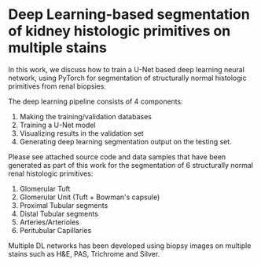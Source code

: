 # Deep Learning-based segmentation of kidney histologic primitives on multiple stains

In this work, we discuss how to train a U-Net based deep learning neural network, using PyTorch for segmentation of structurally normal histologic primitives from renal biopsies. 

The deep learning pipeline consists of 4 components:
1) Making the training/validation databases
2) Training a U-Net model
3) Visualizing results in the validation set
4) Generating deep learning segmentation output on the testing set. 

Please see attached source code and data samples that have been generated as part of this work for the segmentation of 6 structurally normal renal histologic primitives:
1) Glomerular Tuft 
2) Glomerular Unit (Tuft + Bowman's capsule)
3) Proximal Tubular segments
4) Distal Tubular segments
5) Arteries/Arterioles
6) Peritubular Capillaries

Multiple DL networks has been developed using biopsy images on multiple stains such as H&E, PAS, Trichrome and Silver. 


